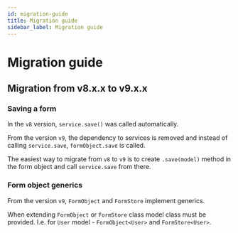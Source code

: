 ```yaml
---
id: migration-guide
title: Migration guide
sidebar_label: Migration guide
---
```


# Migration guide

## Migration from v8.x.x to v9.x.x

### Saving a form

In the `v8` version, `service.save()` was called automatically.

From the version `v9`, the dependency to services is removed and instead of calling `service.save`, `formObject.save` is called.

The easiest way to migrate from `v8` to `v9` is to create `.save(model)` method in the form object and call `service.save` from there.

### Form object generics

From the version `v9`, `FormObject` and `FormStore` implement generics.

When extending `FormObject` or `FormStore` class model class must be provided. I.e. for `User` model - `FormObject<User>` and `FormStore<User>`.
